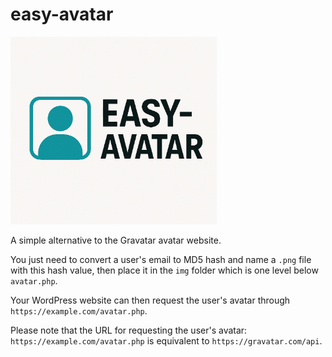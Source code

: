 # easy-avatar

<img src="easy-avatar.png"  height="300" alt="image">

A simple alternative to the Gravatar avatar website.

You just need to convert a user's email to MD5 hash and name a `.png` file with this hash value, then place it in the `img` folder which is one level below `avatar.php`.

Your WordPress website can then request the user's avatar through `https://example.com/avatar.php`.

Please note that the URL for requesting the user's avatar: `https://example.com/avatar.php` is equivalent to `https://gravatar.com/api`. 
